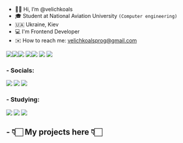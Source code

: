- 👋🏼 Hi, I’m @velichkoals
- 🎓 Student at National Aviation University `(Computer engineering)`
- 🇺🇦  Ukraine, Kiev
- 💻 I'm Frontend Developer 
- ✉️ How to reach me: velichkoalsprog@gmail.com 



<img src="https://img.icons8.com/cotton/48/000000/folder-invoices--v1.png"/><img src="https://img.icons8.com/color/48/000000/javascript--v2.png"/><img src="https://img.icons8.com/officel/40/000000/react.png"/> <img src="https://img.icons8.com/color/48/000000/css3.png"/><img src="https://img.icons8.com/color/48/000000/html-5--v1.png"/> <img src="https://img.icons8.com/windows/48/fa314a/gulp.png"/> <img src="https://img.icons8.com/color/48/000000/sass.png"/>


<h3>- Socials:</h3>


<a href="https://t.me/velichkoals" target="_blank"><img src="https://img.icons8.com/color/48/000000/telegram-app--v1.png"/></a> <a href="https://www.linkedin.com/in/velichkoals/" target="_blank"><img src="https://img.icons8.com/fluent/48/000000/linkedin.png"/></a> <a href="https://www.instagram.com/velichkoals_/" target="_blank"><img src="https://img.icons8.com/fluent/48/000000/instagram-new.png"/></a>



<h3>- Studying:</h3>


<img src="https://img.icons8.com/color/40/000000/nodejs.png"/>  <img src="https://img.icons8.com/color/40/000000/typescript.png"/> <img src="https://img.icons8.com/color/40/000000/mysql-logo.png"/>




<h2>- 👇🏻  My projects here  👇🏻</h2>
<!---
velichkoals/velichkoals is a ✨ special ✨ repository because its `README.md` (this file) appears on your GitHub profile.
You can click the Preview link to take a look at your changes.
--->
